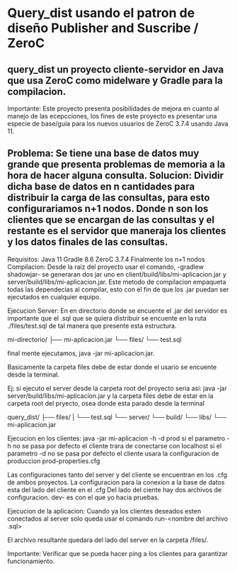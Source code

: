 # Query_dist usando el patron de diseño Publisher and Suscribe / ZeroC
## query_dist un proyecto cliente-servidor en Java que usa ZeroC como midelware y Gradle para la compilacion.

Importante: Este proyecto presenta posibilidades de mejora en cuanto al manejo de las ecepcciones, los fines de este proyecto es presentar una especie de base/guia para los nuevos usuarios de ZeroC 3.7.4 usando Java 11.

Problema: Se tiene una base de datos muy grande que presenta problemas de memoria a la hora de hacer alguna consulta.
Solucion: Dividir dicha base de datos en n cantidades para distribuir la carga de las consultas, para esto configurariamos n+1 nodos. Donde n son los clientes que se encargan de las consultas y el restante es el servidor que maneraja los clientes y los datos finales de las consultas.
------------------------------------------
Requisitos:
Java 11
Gradle 8.6
ZeroC 3.7.4
Finalmente los n+1 nodos
Compilacion:
Desde la raiz del proyecto usar el comando, -gradlew shadowjar- se generaran dos jar uno en client/build/libs/mi-aplicacion.jar y server/build/libs/mi-aplicacion.jar.
Este metodo de compilacion empaqueta todas las dependecias al compilar, esto con el fin de que los .jar puedan ser ejecutados en cualquier equipo.

Ejecucion Server:
En en directorio donde se encuente el .jar del servidor es importante que el .sql que se quiera distribuir se encuente en la ruta ./files/test.sql de tal manera que presente esta estructura.

mi-directorio/
├── mi-aplicacion.jar
└── files/
    └── test.sql

final mente ejecutamos, java -jar mi-aplicacion.jar.

Basicamente la carpeta files debe de estar donde el usario se encuente desde la terminal.

Ej: si ejecuto el server desde la carpeta root del proyecto seria asi:
java -jar server/build/libs/mi-aplicacion.jar
y la carpeta files debe de estar en la carpeta root del pryecto, osea donde esta parado desde la terminal

query_dist/
├── files/
|   └── test.sql
└── server/
    └── build/
        └── libs/
            └── mi-aplicacion.jar

Ejecucion en los clientes:
java -jar mi-aplicacion -h <ip-server> -d prod
si el parametro -h no se pasa por defecto el cliente trara de conectarse con localhost
si el parametro -d no se pasa por defecto el cliente usara la configuracion de produccion prod-properties.cfg

Las configuraciones tanto del server y del cliente se encuentran en los .cfg de ambos proyectos.
La configuracion para la conexion a la base de datos esta del lado del cliente en el .cfg
Del lado del ciente hay dos archivos de configuracion. dev- es con el que yo hacia pruebas.


Ejecucion de la aplicacion:
Cuando ya los clientes deseados esten conectados al server solo queda usar el comando
run-<nombre del archivo .sql>

El archivo resultante quedara del lado del server en la carpeta /files/.

Importante: Verificar que se pueda hacer ping a los clientes para garantizar funcionamiento.
